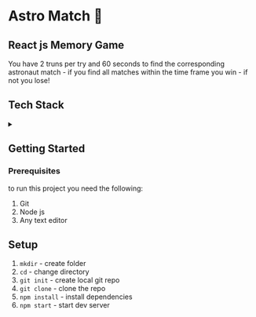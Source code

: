 
# Astro Match 👾

## React js Memory Game

You have 2 truns per try and 60 seconds to find the corresponding astronaut match - if you find all matches within the time frame you win - if not you lose!

## Tech Stack
<details>
<summary></summary>
<br>
  
* Html
* Css
* Javascript
* React

</details>

## Getting Started

### Prerequisites

to run this project you need the following:

1. Git
2. Node js
3. Any text editor 

## Setup

1. <code>mkdir</code> - create folder
2. <code>cd</code> - change directory
3. <code>git init</code> - create local git repo
4. <code>git clone</code> - clone the repo
5. <code>npm install</code> - install dependencies
6. <code>npm start</code> - start dev server




  





